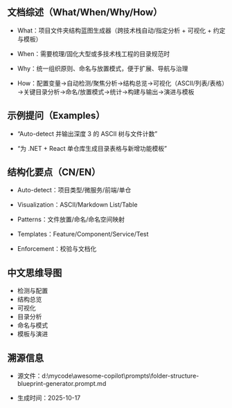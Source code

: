 ## 文档综述（What/When/Why/How）

- What：项目文件夹结构蓝图生成器（跨技术栈自动/指定分析 + 可视化 + 约定与模板）

- When：需要梳理/固化大型或多技术栈工程的目录规范时

- Why：统一组织原则、命名与放置模式，便于扩展、导航与治理

- How：配置变量→自动检测/聚焦分析→结构总览→可视化（ASCII/列表/表格）→关键目录分析→命名/放置模式→统计→构建与输出→演进与模板

## 示例提问（Examples）

- “Auto-detect 并输出深度 3 的 ASCII 树与文件计数”

- “为 .NET + React 单仓库生成目录表格与新增功能模板”

## 结构化要点（CN/EN）

- Auto-detect：项目类型/微服务/前端/单仓

- Visualization：ASCII/Markdown List/Table

- Patterns：文件放置/命名/命名空间映射

- Templates：Feature/Component/Service/Test

- Enforcement：校验与文档化

## 中文思维导图

- 检测与配置
- 结构总览
- 可视化
- 目录分析
- 命名与模式
- 模板与演进

## 溯源信息

- 源文件：d:\mycode\awesome-copilot\prompts\folder-structure-blueprint-generator.prompt.md

- 生成时间：2025-10-17

